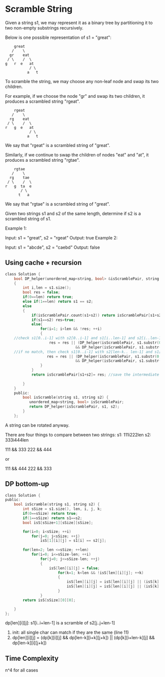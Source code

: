 # Scramble String

Given a string s1, we may represent it as a binary tree by partitioning it to two non-empty substrings recursively.

Below is one possible representation of s1 = "great":
```
    great
   /    \
  gr    eat
 / \    /  \
g   r  e   at
           / \
          a   t
```
To scramble the string, we may choose any non-leaf node and swap its two children.

For example, if we choose the node "gr" and swap its two children, it produces a scrambled string "rgeat".

```
    rgeat
   /    \
  rg    eat
 / \    /  \
r   g  e   at
           / \
          a   t
```
We say that "rgeat" is a scrambled string of "great".

Similarly, if we continue to swap the children of nodes "eat" and "at", it produces a scrambled string "rgtae".

```
    rgtae
   /    \
  rg    tae
 / \    /  \
r   g  ta  e
       / \
      t   a
```
We say that "rgtae" is a scrambled string of "great".

Given two strings s1 and s2 of the same length, determine if s2 is a scrambled string of s1.

Example 1:

Input: s1 = "great", s2 = "rgeat"
Output: true
Example 2:

Input: s1 = "abcde", s2 = "caebd"
Output: false

## Using cache + recursion

```c
class Solution {
    bool DP_helper(unordered_map<string, bool> &isScramblePair, string s1, string s2)
    {
        int i,len = s1.size();
        bool res = false;
        if(0==len) return true;
        else if(1==len) return s1 == s2;
        else
        {
            if(isScramblePair.count(s1+s2)) return isScramblePair[s1+s2]; // checked before, return intermediate result directly
            if(s1==s2) res=true;
            else{
                for(i=1; i<len && !res; ++i)
                {
    //check s1[0..i-1] with s2[0..i-1] and s1[i..len-1] and s2[i..len-1]
                    res = res || (DP_helper(isScramblePair, s1.substr(0,i), s2.substr(0,i)) 
                                && DP_helper(isScramblePair, s1.substr(i,len-i), s2.substr(i,len-i)));
    //if no match, then check s1[0..i-1] with s2[len-k.. len-1] and s1[i..len-1] and s2[0..len-i]
                   res = res || (DP_helper(isScramblePair, s1.substr(0,i), s2.substr(len-i,i)) 
                                && DP_helper(isScramblePair, s1.substr(i,len-i), s2.substr(0,len-i)));
                }
            }
            return isScramblePair[s1+s2]= res; //save the intermediate results
            
        }
    }
    public:
        bool isScramble(string s1, string s2) {
           unordered_map<string, bool> isScramblePair;
           return DP_helper(isScramblePair, s1, s2);
        }
    };
```

A string can be rotated anyway.

There are four things to compare between two strings:
s1: 111i222len
s2: 333i444len

111 && 333
222 && 444

or

111 && 444
222 && 333

## DP bottom-up

```c
class Solution {
public:
    bool isScramble(string s1, string s2) {
        int sSize = s1.size(), len, i, j, k;
        if(0==sSize) return true;
        if(1==sSize) return s1==s2;
        bool isS[sSize+1][sSize][sSize];

        for(i=0; i<sSize; ++i)
            for(j=0; j<sSize; ++j)
                isS[1][i][j] = s1[i] == s2[j];
                
        for(len=2; len <=sSize; ++len)
            for(i=0; i<=sSize-len; ++i)
                for(j=0; j<=sSize-len; ++j)
                {
                    isS[len][i][j] = false;
                        for(k=1; k<len && !isS[len][i][j]; ++k)
                        {
                            isS[len][i][j] = isS[len][i][j] || (isS[k][i][j] && isS[len-k][i+k][j+k]);
                            isS[len][i][j] = isS[len][i][j] || (isS[k][i+len-k][j] && isS[len-k][i][j+k]);
                        }
                }
        return isS[sSize][0][0];            

    }
}; 

```

dp[len][i][j]:
s1[i..i+len-1] is a scramble of s2[j..j+len-1]
1. init: all single char can match if they are the same (line 11)
2. dp[len][i][j] = (dp[k][i][j] && dp[len-k][i+k][j+k]) || (dp[k][i+len-k][j] && dp[len-k][i][j+k])

## Time Complexity

n^4 for all cases
